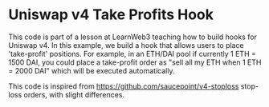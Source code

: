 # Uniswap v4 Take Profits Hook

This code is part of a lesson at LearnWeb3 teaching how to build hooks for Uniswap v4. In this example, we build a hook that allows users to place 'take-profit' positions. For example, in an ETH/DAI pool if currently 1 ETH = 1500 DAI, you could place a take-profit order as "sell all my ETH when 1 ETH = 2000 DAI" which will be executed automatically.

This code is inspired from https://github.com/saucepoint/v4-stoploss stop-loss orders, with slight differences.
